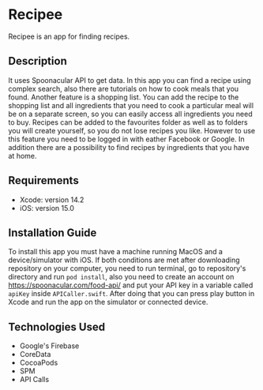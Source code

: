 # Recipee
Recipee is an app for finding recipes.

## Description

It uses Spoonacular API to get data. 
In this app you can find a recipe using complex search, also there are tutorials on how to cook meals that you found. Another feature is a shopping list.
You can add the recipe to the shopping list and all ingredients that you need to cook a particular meal will be on a separate screen, so you can easily 
access all ingredients you need to buy. Recipes can be added to the favourites folder as well as to folders you will create yourself, 
so you do not lose recipes you like. However to use this feature you need to be logged in with eather Facebook or Google. 
In addition there are a possibility to find recipes by ingredients that you have at home.

## Requirements

* Xcode: version 14.2
* iOS: version 15.0

## Installation Guide

To install this app you must have a machine running MacOS and a device/simulator with iOS. If both conditions are met after downloading repository on your computer,
you need to run terminal, go to repository's directory and run `pod install`, also you need to create an account on https://spoonacular.com/food-api/ and 
put your API key in a variable called `apiKey` inside `APICaller.swift`. After doing that you can press play button in Xcode and run the app 
on the simulator or connected device.

## Technologies Used

* Google's Firebase
* CoreData
* CocoaPods
* SPM
* API Calls
